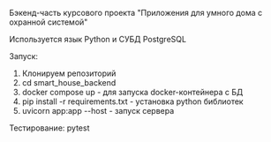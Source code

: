 Бэкенд-часть курсового проекта "Приложения для умного дома с охранной системой"

Используется язык Python и СУБД PostgreSQL

Запуск:
1. Клонируем репозиторий
2. cd smart_house_backend
3. docker compose up - для запуска docker-контейнера с БД
4. pip install -r requirements.txt - установка python библиотек
5. uvicorn app:app --host <ip> - запуск сервера

Тестирование:
pytest